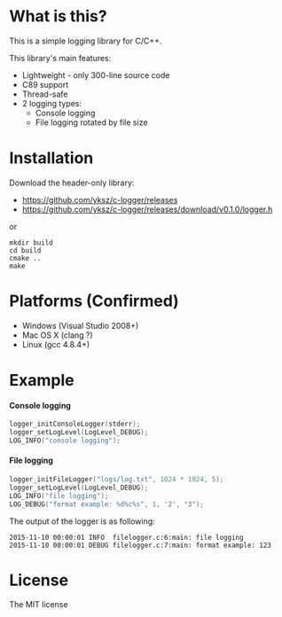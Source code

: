 What is this?
=============
This is a simple logging library for C/C++.

This library's main features:
* Lightweight - only 300-line source code
* C89 support
* Thread-safe
* 2 logging types:
  * Console logging
  * File logging rotated by file size

Installation
============
Download the header-only library:  
* https://github.com/yksz/c-logger/releases
* https://github.com/yksz/c-logger/releases/download/v0.1.0/logger.h

or

```shell
mkdir build
cd build
cmake ..
make
```

Platforms (Confirmed)
=========
* Windows (Visual Studio 2008+)
* Mac OS X (clang ?)
* Linux (gcc 4.8.4+)

Example
=======
#### Console logging
```c
logger_initConsoleLogger(stderr);
logger_setLogLevel(LogLevel_DEBUG);
LOG_INFO("console logging");
```

#### File logging
```c
logger_initFileLogger("logs/log.txt", 1024 * 1024, 5);
logger_setLogLevel(LogLevel_DEBUG);
LOG_INFO("file logging");
LOG_DEBUG("format example: %d%c%s", 1, '2', "3");
```

The output of the logger is as following:

```
2015-11-10 00:00:01 INFO  filelogger.c:6:main: file logging
2015-11-10 00:00:01 DEBUG filelogger.c:7:main: format example: 123
```

License
=======
The MIT license
